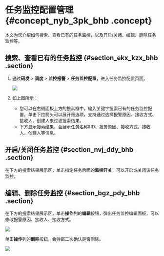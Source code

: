 # 任务监控配置管理 {#concept_nyb_3pk_bhb .concept}

本文为您介绍如何搜索、查看已有的任务监控，以及开启/关闭、编辑、删除任务监控等。

## 搜索、查看已有的任务监控 {#section_ekx_kzx_bhb .section}

1.  通过**研发** \> **调度** \> **监控报警** \> **任务监控配置**，进入任务监控配置页面。

    ![](http://static-aliyun-doc.oss-cn-hangzhou.aliyuncs.com/assets/img/136667/155730611540772_zh-CN.png)

2.  如上图所示：
    -   您可以在右侧面板上方的搜索框中，输入关键字搜索已有的任务监控配置。单击下拉箭头可以展开筛选项，支持通过选择报警原因、接收方式、接收人、创建人来过滤搜索结果。
    -   下方显示搜索结果，会展示任务名称&ID、报警原因、接收方式、接收人、创建人等信息。

## 开启/关闭任务监控 {#section_nvj_ddy_bhb .section}

在下方的搜索结果展示区，单击指定任务后面的**监控开关**，可以开启或关闭该任务监控。

## 编辑、删除任务监控 {#section_bgz_pdy_bhb .section}

在下方的搜索结果展示区，单击**操作**列的**编辑**按钮，弹出任务监控编辑面板，可以修改报警原因、接收人、接收方式。

![](http://static-aliyun-doc.oss-cn-hangzhou.aliyuncs.com/assets/img/136667/155730611540773_zh-CN.png)

单击**操作**列的**删除**按钮，会弹窗二次确认是否删除。

![](http://static-aliyun-doc.oss-cn-hangzhou.aliyuncs.com/assets/img/136667/155730611540774_zh-CN.png)

